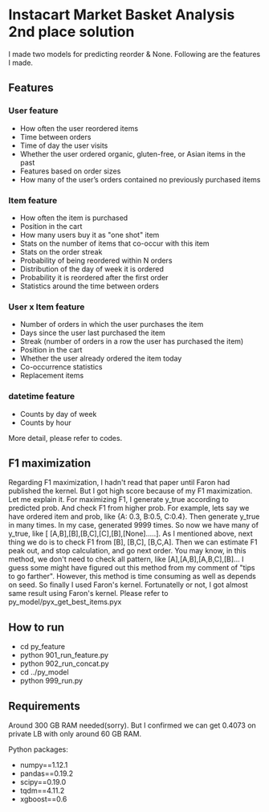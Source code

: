 # Instacart Market Basket Analysis 2nd place solution

I made two models for predicting reorder & None.
Following are the features I made.

## Features
### User feature
* How often the user reordered items
* Time between orders
* Time of day the user visits
* Whether the user ordered organic, gluten-free, or Asian items in the past
* Features based on order sizes
* How many of the user’s orders contained no previously purchased items

### Item feature
* How often the item is purchased
* Position in the cart
* How many users buy it as "one shot" item
* Stats on the number of items that co-occur with this item
* Stats on the order streak
* Probability of being reordered within N orders
* Distribution of the day of week it is ordered
* Probability it is reordered after the first order
* Statistics around the time between orders

### User x Item feature
* Number of orders in which the user purchases the item
* Days since the user last purchased the item
* Streak (number of orders in a row the user has purchased the item)
* Position in the cart
* Whether the user already ordered the item today
* Co-occurrence statistics
* Replacement items

### datetime feature
* Counts by day of week
* Counts by hour

More detail, please refer to codes.

## F1 maximization
Regarding F1 maximization, I hadn't read that paper until Faron had published the kernel. But I got high score because of my F1 maximization.
Let me explain it.
For maximizing F1, I generate y_true according to predicted prob. And check F1 from higher prob.
For example, lets say we have ordered item and prob, like {A: 0.3, B:0.5, C:0.4}. Then generate y_true in many times. In my case, generated 9999 times.
So now we have many of y_true, like [ [A,B],[B],[B,C],[C],[B],[None].....].
As I mentioned above, next thing we do is to check F1 from [B], [B,C], [B,C,A]. Then we can estimate F1 peak out, and stop calculation, and go next order.
You may know, in this method, we don't need to check all pattern, like [A],[A,B],[A,B,C],[B]...
I guess some might have figured out this method from my comment of "tips to go farther".
However, this method is time consuming as well as depends on seed. So finally I used Faron's kernel. 
Fortunatelly or not, I got almost same result using Faron's kernel.
Please refer to py_model/pyx_get_best_items.pyx

## How to run
* cd py_feature
* python 901_run_feature.py
* python 902_run_concat.py
* cd ../py_model
* python 999_run.py

## Requirements
Around 300 GB RAM needed(sorry).
But I confirmed we can get 0.4073 on private LB with only around 60 GB RAM.

Python packages:
- numpy==1.12.1
- pandas==0.19.2
- scipy==0.19.0
- tqdm==4.11.2
- xgboost==0.6
